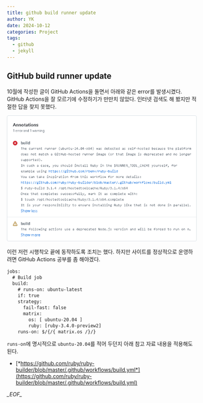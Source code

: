 ```yaml
---
title: github build runner update
author: YK
date: 2024-10-12
categories: Project
tags:
  - github
  - jekyll
---
```


## GitHub build runner update
10월에 작성한 글이 GitHub Actions을 돌면서 아래와 같은 error를 발생시켰다. GitHub Actions을 잘 모르기에 수정하기가 만만치 않았다. 인터넷 검색도 해 봤지만 적절한 답을 찾지 못했다.

![](/assets/images/Pasted%20image%2020241012191128.png)

이런 저런 시행착오 끝에 동작하도록 조치는 했다. 하지만 사이트를 정상적으로 운영하려면 GitHub Actions 공부를 좀 해야겠다.

```
jobs:
  # Build job
  build:
    # runs-on: ubuntu-latest
    if: true
    strategy:
      fail-fast: false
      matrix:
        os: [ ubuntu-20.04 ]
        ruby: [ruby-3.4.0-preview2]
    runs-on: $/{/{ matrix.os /}/}
```

`runs-on`에 명시적으로 `ubuntu-20.04`를 적어 두던지 아래 참고 자료 내용을 적용해도 된다.
- [*https://github.com/ruby/ruby-builder/blob/master/.github/workflows/build.yml*](https://github.com/ruby/ruby-builder/blob/master/.github/workflows/build.yml)


_\_EOF\__
